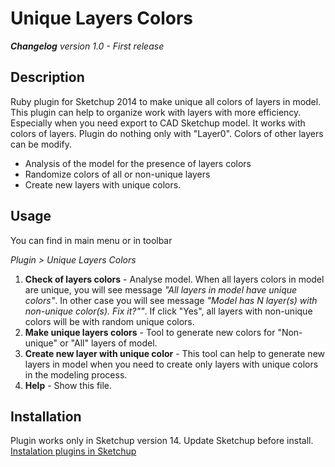Unique Layers Colors
====================

**_Changelog_**
*version 1.0 - First release*


Description
-----------
Ruby plugin for Sketchup 2014 to make unique all colors of layers in model.
This plugin can help to organize work with layers with more efficiency. Especially when you need export to CAD Sketchup model. It works with colors of layers. Plugin do nothing only with "Layer0". Colors of other layers can be modify.

* Analysis of the model for the presence of layers colors
* Randomize colors of all or non-unique layers
* Create new layers with unique colors.

Usage
-------
You can find in main menu or in toolbar

*Plugin \> Unique Layers Colors*

1. **Check of layers colors** - Analyse model. When all layers colors in model are unique, you will see message *"All layers in model have unique colors"*. In other case you will see message *"Model has N layer(s) with non-unique color(s). Fix it?""*. If click "Yes", all layers with non-unique colors will be with random unique colors.
2. **Make unique layers colors** - Tool to generate new colors for "Non-unique" or "All" layers of model.
3. **Create new layer with unique color** - This tool can help to generate new layers in model when you need to create only layers with unique colors in the modeling process.
4. **Help** - Show this file.

##### 

Installation
-----------
Plugin works only in Sketchup version 14. Update Sketchup before install.
[Instalation plugins in Sketchup](http://help.sketchup.com/en/article/38583)